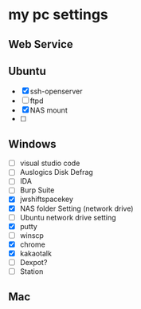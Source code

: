 # my pc settings 

## Web Service

## Ubuntu
- [X] ssh-openserver
- [ ] ftpd
- [X] NAS mount
- [ ] 

## Windows
* [ ] visual studio code
* [ ] Auslogics Disk Defrag
* [ ] IDA
* [ ] Burp Suite
* [X] jwshiftspacekey
* [X] NAS folder Setting (network drive)
* [ ] Ubuntu network drive setting
* [X] putty
* [ ] winscp
* [X] chrome 
* [X] kakaotalk
* [ ] Dexpot?
* [ ] Station

## Mac
